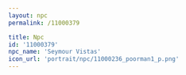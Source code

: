 ```yaml
---
layout: npc
permalink: /11000379

title: Npc
id: '11000379'
npc_name: 'Seymour Vistas'
icon_url: 'portrait/npc/11000236_poorman1_p.png'
---
```

